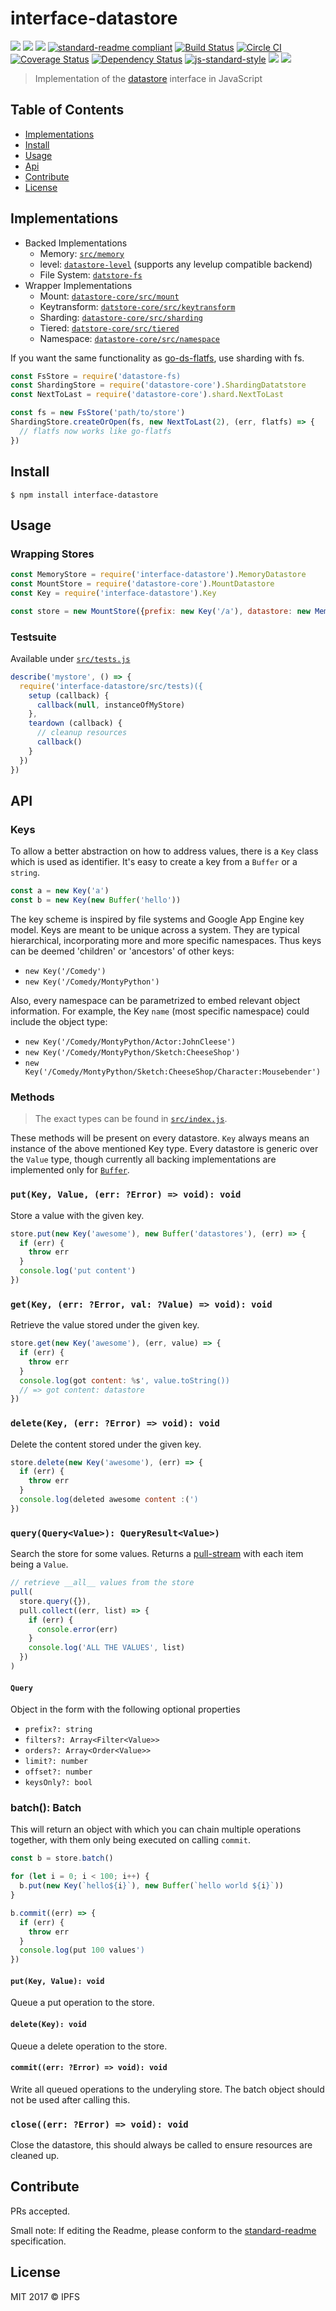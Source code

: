 # interface-datastore

[![](https://img.shields.io/badge/made%20by-Protocol%20Labs-blue.svg?style=flat-square)](http://ipn.io)
[![](https://img.shields.io/badge/project-IPFS-blue.svg?style=flat-square)](http://ipfs.io/)
[![](https://img.shields.io/badge/freenode-%23ipfs-blue.svg?style=flat-square)](http://webchat.freenode.net/?channels=%23ipfs)
[![standard-readme compliant](https://img.shields.io/badge/standard--readme-OK-green.svg?style=flat-square)](https://github.com/RichardLitt/standard-readme)
[![Build Status](https://travis-ci.org/ipfs/interface-datastore.svg)](https://travis-ci.org/ipfs/interface-datastore) [![Circle CI](https://circleci.com/gh/ipfs/interface-datastore.svg?style=svg)](https://circleci.com/gh/ipfs/interface-datastore)
[![Coverage Status](https://coveralls.io/repos/github/ipfs/interface-datastore/badge.svg?branch=master)](https://coveralls.io/github/ipfs/interface-datastore?branch=master) [![Dependency Status](https://david-dm.org/diasdavid/js-peer-id.svg?style=flat-square)](https://david-dm.org/ipfs/interface-datastore)
[![js-standard-style](https://img.shields.io/badge/code%20style-standard-brightgreen.svg?style=flat-square)](https://github.com/feross/standard)
![](https://img.shields.io/badge/npm-%3E%3D3.0.0-orange.svg?style=flat-square)
![](https://img.shields.io/badge/Node.js-%3E%3D4.0.0-orange.svg?style=flat-square)

> Implementation of the [datastore](https://github.com/ipfs/go-datastore) interface in JavaScript


## Table of Contents

- [Implementations](#implementations)
- [Install](#install)
- [Usage](#usage)
- [Api](#api)
- [Contribute](#contribute)
- [License](#license)

## Implementations

- Backed Implementations
  - Memory: [`src/memory`](src/memory.js)
  - level: [`datastore-level`](https://github.com/ipfs/js-datastore-level) (supports any levelup compatible backend)
  - File System: [`datstore-fs`](https://github.com/ipfs/js-datastore-fs)
- Wrapper Implementations
  - Mount: [`datastore-core/src/mount`](https://github.com/ipfs/js-datastore-core/tree/master/src/mount.js)
  - Keytransform: [`datstore-core/src/keytransform`](https://github.com/ipfs/js-datastore-core/tree/master/src/keytransform.js)
  - Sharding: [`datastore-core/src/sharding`](https://github.com/ipfs/js-datastore-core/tree/master/src/sharding.js)
  - Tiered: [`datstore-core/src/tiered`](https://github.com/ipfs/js-datastore-core/tree/master/src/tirered.js)
  - Namespace: [`datastore-core/src/namespace`](https://github.com/ipfs/js-datastore-core/tree/master/src/namespace.js)

If you want the same functionality as [go-ds-flatfs](https://github.com/ipfs/go-ds-flatfs), use sharding with fs.

```js
const FsStore = require('datastore-fs)
const ShardingStore = require('datastore-core').ShardingDatatstore
const NextToLast = require('datastore-core').shard.NextToLast

const fs = new FsStore('path/to/store')
ShardingStore.createOrOpen(fs, new NextToLast(2), (err, flatfs) => {
  // flatfs now works like go-flatfs
})
```

## Install

```
$ npm install interface-datastore
```

## Usage

### Wrapping Stores

```js
const MemoryStore = require('interface-datastore').MemoryDatastore
const MountStore = require('datastore-core').MountDatastore
const Key = require('interface-datastore').Key

const store = new MountStore({prefix: new Key('/a'), datastore: new MemoryStore()})
```

### Testsuite

Available under [`src/tests.js`](src/tests.js)

```js
describe('mystore', () => {
  require('interface-datastore/src/tests)({
    setup (callback) {
      callback(null, instanceOfMyStore)
    },
    teardown (callback) {
      // cleanup resources
      callback()
    }
  })
})
```

## API

### Keys

To allow a better abstraction on how to address values, there is a `Key` class which is used as identifier. It's easy to create a key from a `Buffer` or a `string`.

```js
const a = new Key('a')
const b = new Key(new Buffer('hello'))
```

The key scheme is inspired by file systems and Google App Engine key model. Keys are meant to be unique across a system. They are typical hierarchical, incorporating more and more specific namespaces. Thus keys can be deemed 'children' or 'ancestors' of other keys:

- `new Key('/Comedy')`
- `new Key('/Comedy/MontyPython')`

Also, every namespace can be parametrized to embed relevant object information. For example, the Key `name` (most specific namespace) could include the object type:

- `new Key('/Comedy/MontyPython/Actor:JohnCleese')`
- `new Key('/Comedy/MontyPython/Sketch:CheeseShop')`
- `new Key('/Comedy/MontyPython/Sketch:CheeseShop/Character:Mousebender')`


### Methods

> The exact types can be found in [`src/index.js`](src/index.js).

These methods will be present on every datastore. `Key` always means an instance of the above mentioned Key type. Every datastore is generic over the `Value` type, though currently all backing implementations are implemented only for [`Buffer`](https://nodejs.org/docs/latest/api/buffer.html).

### `put(Key, Value, (err: ?Error) => void): void`

Store a value with the given key.

```js
store.put(new Key('awesome'), new Buffer('datastores'), (err) => {
  if (err) {
    throw err
  }
  console.log('put content')
})
```

### `get(Key, (err: ?Error, val: ?Value) => void): void`

Retrieve the value stored under the given key.

```js
store.get(new Key('awesome'), (err, value) => {
  if (err) {
    throw err
  }
  console.log(got content: %s', value.toString())
  // => got content: datastore
})
```

### `delete(Key, (err: ?Error) => void): void`

Delete the content stored under the given key.

```js
store.delete(new Key('awesome'), (err) => {
  if (err) {
    throw err
  }
  console.log(deleted awesome content :(')
})
```

### `query(Query<Value>): QueryResult<Value>)`

Search the store for some values. Returns a [pull-stream](https://pull-stream.github.io/) with each item being a `Value`.

```js
// retrieve __all__ values from the store
pull(
  store.query({}),
  pull.collect((err, list) => {
    if (err) {
      console.error(err)
    }
    console.log('ALL THE VALUES', list)
  })
)
```

#### `Query`

Object in the form with the following optional properties

- `prefix?: string`
- `filters?: Array<Filter<Value>>`
- `orders?: Array<Order<Value>>`
- `limit?: number`
- `offset?: number`
- `keysOnly?: bool`

### batch(): Batch<Value>

This will return an object with which you can chain multiple operations together, with them only being executed on calling `commit`.

```js
const b = store.batch()

for (let i = 0; i < 100; i++) {
  b.put(new Key(`hello${i}`), new Buffer(`hello world ${i}`))
}

b.commit((err) => {
  if (err) {
    throw err
  }
  console.log(put 100 values')
})

```

#### `put(Key, Value): void`

Queue a put operation to the store.

#### `delete(Key): void`

Queue a delete operation to the store.

#### `commit((err: ?Error) => void): void`

Write all queued operations to the underyling store. The batch object should not be used after calling this.

### `close((err: ?Error) => void): void`

Close the datastore, this should always be called to ensure resources are cleaned up.

## Contribute

PRs accepted.

Small note: If editing the Readme, please conform to the [standard-readme](https://github.com/RichardLitt/standard-readme) specification.

## License

MIT 2017 © IPFS
